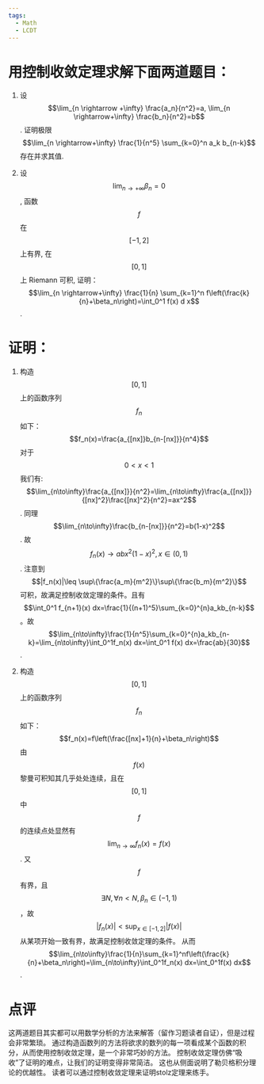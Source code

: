 ```yaml
---
tags:
  - Math
  - LCDT
---
```


# 用控制收敛定理求解下面两道题目：
1. 设 $$\lim_{n \rightarrow +\infty} \frac{a_n}{n^2}=a, \lim_{n \rightarrow+\infty} \frac{b_n}{n^2}=b$$. 证明极限 $$\lim_{n \rightarrow+\infty} \frac{1}{n^5} \sum_{k=0}^n a_k b_{n-k}$$ 存在并求其值.

1. 设 $$\lim_{n \rightarrow+\infty} \beta_n=0$$, 函数 $$f$$ 在 $$[-1,2]$$ 上有界, 在 $$[0,1]$$ 上 Riemann 可积, 证明： $$\lim_{n \rightarrow+\infty} \frac{1}{n} \sum_{k=1}^n f\left(\frac{k}{n}+\beta_n\right)=\int_0^1 f(x) d x$$.

# 证明：
1. 构造$$[0,1]$$上的函数序列$$f_n$$如下：
$$f_n(x)=\frac{a_{[nx]}b_{n-[nx]}}{n^4}$$
对于$$0<x<1$$我们有:
$$\lim_{n\to\infty}\frac{a_{[nx]}}{n^2}=\lim_{n\to\infty}\frac{a_{[nx]}}{[nx]^2}\frac{[nx]^2}{n^2}=ax^2$$.
同理$$\lim_{n\to\infty}\frac{b_{n-[nx]}}{n^2}=b(1-x)^2$$. 
故$$f_n(x)\to abx^2(1-x)^2, x\in(0,1)$$. 
注意到$$|f_n(x)|\leq \sup\{\frac{a_m}{m^2}\}\sup\{\frac{b_m}{m^2}\}$$可积，故满足控制收敛定理的条件。且有$$\int_0^1 f_{n+1}(x) dx=\frac{1}{(n+1)^5}\sum_{k=0}^{n}a_kb_{n-k}$$。故$$\lim_{n\to\infty}\frac{1}{n^5}\sum_{k=0}^{n}a_kb_{n-k}=\lim_{n\to\infty}\int_0^1f_n(x) dx=\int_0^1 f(x) dx=\frac{ab}{30}$$.

1. 构造$$[0,1]$$上的函数序列$$f_n$$如下：
$$f_n(x)=f\left(\frac{[nx]+1}{n}+\beta_n\right)$$
由$$f(x)$$黎曼可积知其几乎处处连续，且在$$[0,1]$$中$$f$$的连续点处显然有$$\lim_{n\to\infty}f_n(x)=f(x)$$. 
又$$f$$有界，且$$\exists N,\forall n<N,\beta_n\in(-1,1)$$，故$$|f_n(x)|<\sup_{x\in[-1,2]}|f(x)|$$从某项开始一致有界，故满足控制收敛定理的条件。
从而$$\lim_{n\to\infty}\frac{1}{n}\sum_{k=1}^nf\left(\frac{k}{n}+\beta_n\right)=\lim_{n\to\infty}\int_0^1f_n(x) dx=\int_0^1f(x) dx$$. 
# 点评
这两道题目其实都可以用数学分析的方法来解答（留作习题读者自证），但是过程会非常繁琐。
通过构造函数列的方法将欲求的数列的每一项看成某个函数的积分，从而使用控制收敛定理，是一个非常巧妙的方法。
控制收敛定理仿佛“吸收”了证明的难点，让我们的证明变得非常简洁。
这也从侧面说明了勒贝格积分理论的优越性。
读者可以通过控制收敛定理来证明stolz定理来练手。
